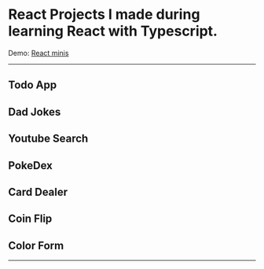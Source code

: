 # React Projects I made during learning React with Typescript.

Demo: [React minis](https://wapenshaw.github.io/react-minis)

---

## Todo App

## Dad Jokes

## Youtube Search

## PokeDex

## Card Dealer

## Coin Flip

## Color Form

---
